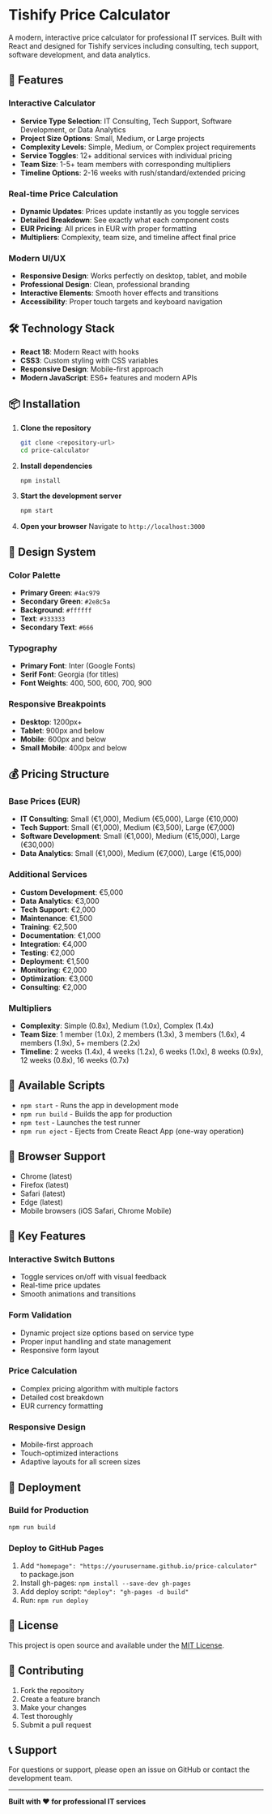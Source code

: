 # Tishify Price Calculator

A modern, interactive price calculator for professional IT services. Built with React and designed for Tishify services including consulting, tech support, software development, and data analytics.

## 🚀 Features

### Interactive Calculator
- **Service Type Selection**: IT Consulting, Tech Support, Software Development, or Data Analytics
- **Project Size Options**: Small, Medium, or Large projects
- **Complexity Levels**: Simple, Medium, or Complex project requirements
- **Service Toggles**: 12+ additional services with individual pricing
- **Team Size**: 1-5+ team members with corresponding multipliers
- **Timeline Options**: 2-16 weeks with rush/standard/extended pricing

### Real-time Price Calculation
- **Dynamic Updates**: Prices update instantly as you toggle services
- **Detailed Breakdown**: See exactly what each component costs
- **EUR Pricing**: All prices in EUR with proper formatting
- **Multipliers**: Complexity, team size, and timeline affect final price

### Modern UI/UX
- **Responsive Design**: Works perfectly on desktop, tablet, and mobile
- **Professional Design**: Clean, professional branding
- **Interactive Elements**: Smooth hover effects and transitions
- **Accessibility**: Proper touch targets and keyboard navigation

## 🛠️ Technology Stack

- **React 18**: Modern React with hooks
- **CSS3**: Custom styling with CSS variables
- **Responsive Design**: Mobile-first approach
- **Modern JavaScript**: ES6+ features and modern APIs

## 📦 Installation

1. **Clone the repository**
   ```bash
   git clone <repository-url>
   cd price-calculator
   ```

2. **Install dependencies**
   ```bash
   npm install
   ```

3. **Start the development server**
   ```bash
   npm start
   ```

4. **Open your browser**
   Navigate to `http://localhost:3000`

## 🎨 Design System

### Color Palette
- **Primary Green**: `#4ac979`
- **Secondary Green**: `#2e8c5a`
- **Background**: `#ffffff`
- **Text**: `#333333`
- **Secondary Text**: `#666`

### Typography
- **Primary Font**: Inter (Google Fonts)
- **Serif Font**: Georgia (for titles)
- **Font Weights**: 400, 500, 600, 700, 900

### Responsive Breakpoints
- **Desktop**: 1200px+
- **Tablet**: 900px and below
- **Mobile**: 600px and below
- **Small Mobile**: 400px and below

## 💰 Pricing Structure

### Base Prices (EUR)
- **IT Consulting**: Small (€1,000), Medium (€5,000), Large (€10,000)
- **Tech Support**: Small (€1,000), Medium (€3,500), Large (€7,000)
- **Software Development**: Small (€1,000), Medium (€15,000), Large (€30,000)
- **Data Analytics**: Small (€1,000), Medium (€7,000), Large (€15,000)

### Additional Services
- **Custom Development**: €5,000
- **Data Analytics**: €3,000
- **Tech Support**: €2,000
- **Maintenance**: €1,500
- **Training**: €2,500
- **Documentation**: €1,000
- **Integration**: €4,000
- **Testing**: €2,000
- **Deployment**: €1,500
- **Monitoring**: €2,000
- **Optimization**: €3,000
- **Consulting**: €2,000

### Multipliers
- **Complexity**: Simple (0.8x), Medium (1.0x), Complex (1.4x)
- **Team Size**: 1 member (1.0x), 2 members (1.3x), 3 members (1.6x), 4 members (1.9x), 5+ members (2.2x)
- **Timeline**: 2 weeks (1.4x), 4 weeks (1.2x), 6 weeks (1.0x), 8 weeks (0.9x), 12 weeks (0.8x), 16 weeks (0.7x)

## 🔧 Available Scripts

- `npm start` - Runs the app in development mode
- `npm run build` - Builds the app for production
- `npm test` - Launches the test runner
- `npm run eject` - Ejects from Create React App (one-way operation)

## 📱 Browser Support

- Chrome (latest)
- Firefox (latest)
- Safari (latest)
- Edge (latest)
- Mobile browsers (iOS Safari, Chrome Mobile)

## 🎯 Key Features

### Interactive Switch Buttons
- Toggle services on/off with visual feedback
- Real-time price updates
- Smooth animations and transitions

### Form Validation
- Dynamic project size options based on service type
- Proper input handling and state management
- Responsive form layout

### Price Calculation
- Complex pricing algorithm with multiple factors
- Detailed cost breakdown
- EUR currency formatting

### Responsive Design
- Mobile-first approach
- Touch-optimized interactions
- Adaptive layouts for all screen sizes

## 🚀 Deployment

### Build for Production
```bash
npm run build
```

### Deploy to GitHub Pages
1. Add `"homepage": "https://yourusername.github.io/price-calculator"` to package.json
2. Install gh-pages: `npm install --save-dev gh-pages`
3. Add deploy script: `"deploy": "gh-pages -d build"`
4. Run: `npm run deploy`

## 📄 License

This project is open source and available under the [MIT License](LICENSE).

## 🤝 Contributing

1. Fork the repository
2. Create a feature branch
3. Make your changes
4. Test thoroughly
5. Submit a pull request

## 📞 Support

For questions or support, please open an issue on GitHub or contact the development team.

---

**Built with ❤️ for professional IT services** 